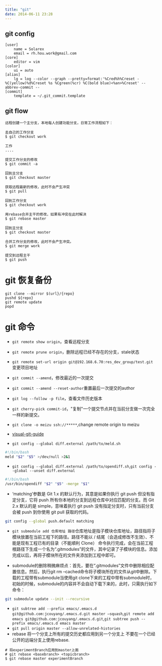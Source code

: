 ```yaml
---
title: "git"
date: 2014-06-11 23:28
---
```

## git config

```
[user]
	name = Solarex
	email = rh.hou.work@gmail.com
[core]
	editor = vim
[color]
	ui = auto
[alias]
	lg = log --color --graph --pretty=format:'%Cred%h%Creset -%C(yellow)%d%Creset %s %Cgreen(%cr) %C(bold blue)<%an>%Creset' --abbrev-commit --
[commit]
    template = ~/.git_commit.template
```

## git flow

```
远程创建一个主分支，本地每人创建功能分支，日常工作流程如下：

去自己的工作分支
$ git checkout work

工作
....

提交工作分支的修改
$ git commit -a

回到主分支
$ git checkout master

获取远程最新的修改，此时不会产生冲突
$ git pull

回到工作分支
$ git checkout work

用rebase合并主干的修改，如果有冲突在此时解决
$ git rebase master

回到主分支
$ git checkout master

合并工作分支的修改，此时不会产生冲突。
$ git merge work

提交到远程主干
$ git push
```

# git 恢复备份

```
git clone --mirror $(url}/{repo}
pushd ${repo}
git remote update
popd
```

# git 命令

+ ``git remote show origin``，查看远程分支

+ ``git remote prune origin``，删除远程已经不存在的分支，stale状态

+ ``git remote set-url origin git@192.168.6.70:res_dev_group/test.git`` 变更项目地址

+ ``git commit --amend``，修改最近的一次提交

+ ``git commit --amend --reset-author``重置最后一次提交的author

+ ``git log --follow -p file``，查看文件历史版本

+ ``git cherry-pick commit-id``，"复制"一个提交节点并在当前分支做一次完全一样的新提交。

+ ``git clone -o meizu ssh://*****``,change remote origin to meizu

+ [visual-git-guide](https://marklodato.github.io/visual-git-guide/index-zh-cn.html)

+ ``git config --global diff.external /path/to/meld.sh``


```bash
#!/bin/bash
meld "$2" "$5" >/dev/null >2&1
```

+ ``git config --global diff.external /path/to/opendiff.sh``,``git config --global --unset diff.external``

```bash
#!/bin/bash
/usr/bin/opendiff "$2" "$5" -merge "$1"
```

+ ‘matching’参数是 Git 1.x 的默认行为，其意是如果你执行 git push 但没有指定分支，它将 push 所有你本地的分支到远程仓库中对应匹配的分支。而 Git 2.x 默认的是 simple，意味着执行 git push 没有指定分支时，只有当前分支会被 push 到你使用 git pull 获取的代码。

```bash
git config --global push.default matching
```

+ ``git submodule add 仓库地址 路径``仓库地址是指子模块仓库地址，路径指将子模块放置在当前工程下的路径。路径不能以 / 结尾（会造成修改不生效）、不能是现有工程已有的目录（不能順利 Clone）
  命令执行完成，会在当前工程根路径下生成一个名为“.gitmodules”的文件，其中记录了子模块的信息。添加完成以后，再将子模块所在的文件夹添加到工程中即可。

+ submodule的删除稍微麻烦点：首先，要在“.gitmodules”文件中删除相应配置信息。然后，执行git rm –cached命令将子模块所在的文件从git中删除。下载的工程带有submodule当使用git clone下来的工程中带有submodule时，初始的时候，submodule的内容并不会自动下载下来的，此时，只需执行如下命令：

```bash
git submodule update --init --recursive
```

+   ``git subtree add --prefix emacs/.emacs.d git@github.com:jcouyang/.emacs.d.git master —squash``,``git remote add emacs git@github.com:jcouyang/.emacs.d.git``,``git subtree push --prefix emacs/.emacs.d emacs master``
+   ​``git pull origin master --allow-unrelated-histories``
+ rebase 将一个分支上所有的提交历史都应用到另一个分支上 不要在一个已经公开的远端分支上使用rebase.

```
# 将experimentBranch应用到master上面
# git rebase <basebranch> <topicbranch>
$ git rebase master experimentBranch
```

